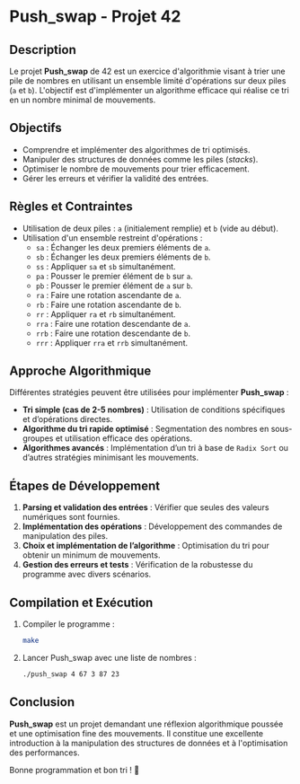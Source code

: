 # Push_swap - Projet 42

## Description

Le projet **Push_swap** de 42 est un exercice d'algorithmie visant à trier une pile de nombres en utilisant un ensemble limité d'opérations sur deux piles (`a` et `b`). L'objectif est d'implémenter un algorithme efficace qui réalise ce tri en un nombre minimal de mouvements.

## Objectifs
- Comprendre et implémenter des algorithmes de tri optimisés.
- Manipuler des structures de données comme les piles (*stacks*).
- Optimiser le nombre de mouvements pour trier efficacement.
- Gérer les erreurs et vérifier la validité des entrées.

## Règles et Contraintes
- Utilisation de deux piles : `a` (initialement remplie) et `b` (vide au début).
- Utilisation d'un ensemble restreint d'opérations :
  - `sa` : Échanger les deux premiers éléments de `a`.
  - `sb` : Échanger les deux premiers éléments de `b`.
  - `ss` : Appliquer `sa` et `sb` simultanément.
  - `pa` : Pousser le premier élément de `b` sur `a`.
  - `pb` : Pousser le premier élément de `a` sur `b`.
  - `ra` : Faire une rotation ascendante de `a`.
  - `rb` : Faire une rotation ascendante de `b`.
  - `rr` : Appliquer `ra` et `rb` simultanément.
  - `rra` : Faire une rotation descendante de `a`.
  - `rrb` : Faire une rotation descendante de `b`.
  - `rrr` : Appliquer `rra` et `rrb` simultanément.

## Approche Algorithmique

Différentes stratégies peuvent être utilisées pour implémenter **Push_swap** :
- **Tri simple (cas de 2-5 nombres)** : Utilisation de conditions spécifiques et d’opérations directes.
- **Algorithme du tri rapide optimisé** : Segmentation des nombres en sous-groupes et utilisation efficace des opérations.
- **Algorithmes avancés** : Implémentation d’un tri à base de `Radix Sort` ou d’autres stratégies minimisant les mouvements.

## Étapes de Développement
1. **Parsing et validation des entrées** : Vérifier que seules des valeurs numériques sont fournies.
2. **Implémentation des opérations** : Développement des commandes de manipulation des piles.
3. **Choix et implémentation de l’algorithme** : Optimisation du tri pour obtenir un minimum de mouvements.
4. **Gestion des erreurs et tests** : Vérification de la robustesse du programme avec divers scénarios.

## Compilation et Exécution

1. Compiler le programme :
   ```sh
   make
   ```
2. Lancer Push_swap avec une liste de nombres :
   ```sh
   ./push_swap 4 67 3 87 23
   ```

## Conclusion

**Push_swap** est un projet demandant une réflexion algorithmique poussée et une optimisation fine des mouvements. Il constitue une excellente introduction à la manipulation des structures de données et à l'optimisation des performances.

Bonne programmation et bon tri ! 🚀

